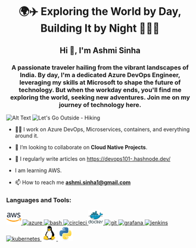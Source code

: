 <h1 align="center">🌍✈️ Exploring the World by Day, Building It by Night 🚀👩‍💻</h1>

<h2 align="center">Hi 👋, I'm Ashmi Sinha</h2>

<h3 align="center">A passionate traveler hailing from the vibrant landscapes of India. By day, I'm a dedicated Azure DevOps Engineer, leveraging my skills at Microsoft to shape the future of technology. But when the workday ends, you'll find me exploring the world, seeking new adventures. Join me on my journey of technology here. </h3>

![Alt Text](https://media.tenor.com/XeC4yf26vlQAAAAi/work-working-from-home.gif)     ![Let's Go Outside - Hiking](https://media.tenor.com/fiFzb9Z6h84AAAAi/lets-go-outside-hiking.gif)

- 👩‍💻 I work on Azure DevOps, Microservices, containers, and everything around it.

- 👯 I’m looking to collaborate on **Cloud Native Projects**.

- 📝 I regularly write articles on [https://devops101-.hashnode.dev/](https://devops101-.hashnode.dev/)

- I am learning AWS.

- 📫 How to reach me **ashmi.sinha1@gmail.com**


<h3 align="left">Languages and Tools:</h3>
<p align="left"> <a href="https://aws.amazon.com" target="_blank" rel="noreferrer"> <img src="https://raw.githubusercontent.com/devicons/devicon/master/icons/amazonwebservices/amazonwebservices-original-wordmark.svg" alt="aws" width="40" height="40"/> </a> <a href="https://azure.microsoft.com/en-in/" target="_blank" rel="noreferrer"> <img src="https://www.vectorlogo.zone/logos/microsoft_azure/microsoft_azure-icon.svg" alt="azure" width="40" height="40"/> </a> <a href="https://www.gnu.org/software/bash/" target="_blank" rel="noreferrer"> <img src="https://www.vectorlogo.zone/logos/gnu_bash/gnu_bash-icon.svg" alt="bash" width="40" height="40"/> </a> <a href="https://circleci.com" target="_blank" rel="noreferrer"> <img src="https://www.vectorlogo.zone/logos/circleci/circleci-icon.svg" alt="circleci" width="40" height="40"/> </a> <a href="https://www.docker.com/" target="_blank" rel="noreferrer"> <img src="https://raw.githubusercontent.com/devicons/devicon/master/icons/docker/docker-original-wordmark.svg" alt="docker" width="40" height="40"/> </a><a href="https://git-scm.com/" target="_blank" rel="noreferrer"> <img src="https://www.vectorlogo.zone/logos/git-scm/git-scm-icon.svg" alt="git" width="40" height="40"/> </a> <a href="https://grafana.com" target="_blank" rel="noreferrer"> <img src="https://www.vectorlogo.zone/logos/grafana/grafana-icon.svg" alt="grafana" width="40" height="40"/> </a> <a href="https://www.jenkins.io" target="_blank" rel="noreferrer"> <img src="https://www.vectorlogo.zone/logos/jenkins/jenkins-icon.svg" alt="jenkins" width="40" height="40"/> </a> <a href="https://kubernetes.io" target="_blank" rel="noreferrer"> <img src="https://www.vectorlogo.zone/logos/kubernetes/kubernetes-icon.svg" alt="kubernetes" width="40" height="40"/> </a> <a href="https://www.linux.org/" target="_blank" rel="noreferrer"> <img src="https://raw.githubusercontent.com/devicons/devicon/master/icons/linux/linux-original.svg" alt="linux" width="40" height="40"/> </a> <a href="https://www.python.org" target="_blank" rel="noreferrer"> <img src="https://raw.githubusercontent.com/devicons/devicon/master/icons/python/python-original.svg" alt="python" width="40" height="40"/> </a> </p>
